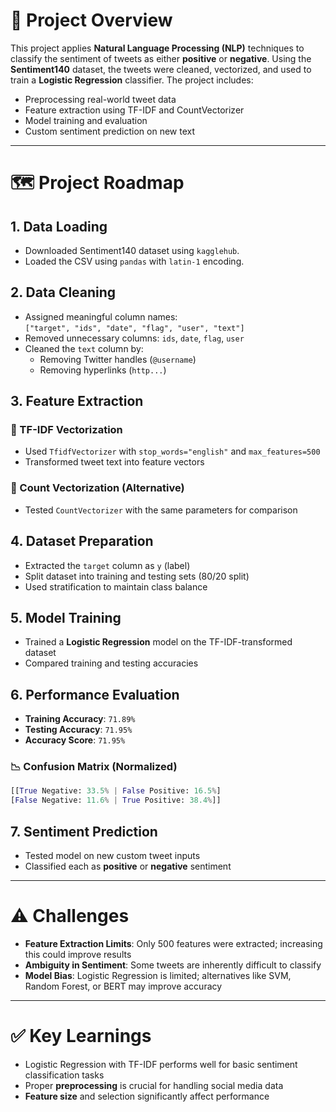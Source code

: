 # 📝 Project Overview

This project applies **Natural Language Processing (NLP)** techniques to classify the sentiment of tweets as either **positive** or **negative**. Using the **Sentiment140** dataset, the tweets were cleaned, vectorized, and used to train a **Logistic Regression** classifier. The project includes:

- Preprocessing real-world tweet data  
- Feature extraction using TF-IDF and CountVectorizer  
- Model training and evaluation  
- Custom sentiment prediction on new text

---

# 🗺️ Project Roadmap

## 1. Data Loading
- Downloaded Sentiment140 dataset using `kagglehub`.
- Loaded the CSV using `pandas` with `latin-1` encoding.

## 2. Data Cleaning
- Assigned meaningful column names:  
  `["target", "ids", "date", "flag", "user", "text"]`
- Removed unnecessary columns: `ids`, `date`, `flag`, `user`
- Cleaned the `text` column by:
  - Removing Twitter handles (`@username`)
  - Removing hyperlinks (`http...`)

## 3. Feature Extraction

### 🔹 TF-IDF Vectorization
- Used `TfidfVectorizer` with `stop_words="english"` and `max_features=500`  
- Transformed tweet text into feature vectors

### 🔹 Count Vectorization (Alternative)
- Tested `CountVectorizer` with the same parameters for comparison

## 4. Dataset Preparation
- Extracted the `target` column as `y` (label)
- Split dataset into training and testing sets (80/20 split)  
- Used stratification to maintain class balance

## 5. Model Training
- Trained a **Logistic Regression** model on the TF-IDF-transformed dataset
- Compared training and testing accuracies

## 6. Performance Evaluation
- **Training Accuracy**: `71.89%`
- **Testing Accuracy**: `71.95%`
- **Accuracy Score**: `71.95%`

### 📉 Confusion Matrix (Normalized)
```Python
[[True Negative: 33.5% | False Positive: 16.5%]
[False Negative: 11.6% | True Positive: 38.4%]]
```

## 7. Sentiment Prediction
- Tested model on new custom tweet inputs
- Classified each as **positive** or **negative** sentiment

---

# ⚠️ Challenges
- **Feature Extraction Limits**: Only 500 features were extracted; increasing this could improve results
- **Ambiguity in Sentiment**: Some tweets are inherently difficult to classify
- **Model Bias**: Logistic Regression is limited; alternatives like SVM, Random Forest, or BERT may improve accuracy

---

# ✅ Key Learnings
- Logistic Regression with TF-IDF performs well for basic sentiment classification tasks
- Proper **preprocessing** is crucial for handling social media data
- **Feature size** and selection significantly affect performance
